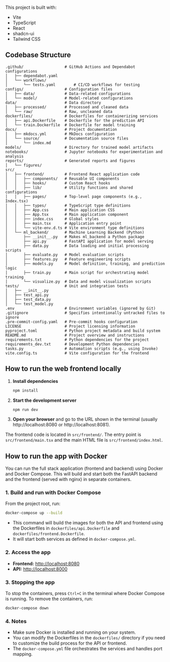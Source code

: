 This project is built with:

- Vite
- TypeScript
- React
- shadcn-ui
- Tailwind CSS

## Codebase Structure

```
.github/                  # GitHub Actions and Dependabot configurations
│   ├── dependabot.yaml
│   └── workflows/
│       └── tests.yaml        # CI/CD workflows for testing
configs/                  # Configuration files
│   ├── data/             # Data-related configurations
│   └── model/            # Model-related configurations
data/                     # Data directory
│   ├── processed/        # Processed and cleaned data
│   └── raw/              # Raw, uncleaned data
dockerfiles/              # Dockerfiles for containerizing services
│   ├── api.Dockerfile    # Dockerfile for the prediction API
│   └── train.Dockerfile  # Dockerfile for model training
docs/                     # Project documentation
│   ├── mkdocs.yml        # MkDocs configuration
│   └── source/           # Documentation source files
│       └── index.md
models/                   # Directory for trained model artifacts
notebooks/                # Jupyter notebooks for experimentation and analysis
reports/                  # Generated reports and figures
│   └── figures/
src/
│   ├── frontend/         # Frontend React application code
│   │   ├── components/   # Reusable UI components
│   │   ├── hooks/        # Custom React hooks
│   │   ├── lib/          # Utility functions and shared configurations
│   │   ├── pages/        # Top-level page components (e.g., Index.tsx)
│   │   ├── types/        # TypeScript type definitions
│   │   ├── App.css       # Main application CSS
│   │   ├── App.tsx       # Main application component
│   │   ├── index.css     # Global styles
│   │   ├── main.tsx      # Application entry point
│   │   └── vite-env.d.ts # Vite environment type definitions
│   └── ml_backend/       # Machine Learning Backend (Python)
│       ├── __init__.py   # Makes ml_backend a Python package
│       ├── api.py        # FastAPI application for model serving
│       ├── data.py       # Data loading and initial processing scripts
│       ├── evaluate.py   # Model evaluation scripts
│       ├── features.py   # Feature engineering scripts
│       ├── models.py     # Model definition, training, and prediction logic
│       ├── train.py      # Main script for orchestrating model training
│       └── visualize.py  # Data and model visualization scripts
tests/                    # Unit and integration tests
│   ├── __init__.py
│   ├── test_api.py
│   ├── test_data.py
│   └── test_model.py
.env                      # Environment variables (ignored by Git)
.gitignore                # Specifies intentionally untracked files to ignore
.pre-commit-config.yaml   # Pre-commit hooks configuration
LICENSE                   # Project licensing information
pyproject.toml            # Python project metadata and build system
README.md                 # Project overview and instructions
requirements.txt          # Python dependencies for the project
requirements_dev.txt      # Development Python dependencies
tasks.py                  # Automation scripts (e.g., using Invoke)
vite.config.ts            # Vite configuration for the frontend
```

## How to run the web frontend locally

1. **Install dependencies**
   ```sh
   npm install
   ```

2. **Start the development server**
   ```sh
   npm run dev
   ```

3. **Open your browser** and go to the URL shown in the terminal (usually http://localhost:8080 or http://localhost:8081).

The frontend code is located in `src/frontend/`. The entry point is `src/frontend/main.tsx` and the main HTML file is `src/frontend/index.html`.

## How to run the app with Docker

You can run the full stack application (frontend and backend) using Docker and Docker Compose. This will build and start both the FastAPI backend and the frontend (served with nginx) in separate containers.

### 1. Build and run with Docker Compose

From the project root, run:

```sh
docker-compose up --build
```

- This command will build the images for both the API and frontend using the Dockerfiles in `dockerfiles/api.Dockerfile` and `dockerfiles/frontend.Dockerfile`.
- It will start both services as defined in `docker-compose.yml`.

### 2. Access the app

- **Frontend:** [http://localhost:8080](http://localhost:8080)
- **API:** [http://localhost:8000](http://localhost:8000)

### 3. Stopping the app

To stop the containers, press `Ctrl+C` in the terminal where Docker Compose is running. To remove the containers, run:

```sh
docker-compose down
```

### 4. Notes
- Make sure Docker is installed and running on your system.
- You can modify the Dockerfiles in the `dockerfiles/` directory if you need to customize the build process for the API or frontend.
- The `docker-compose.yml` file orchestrates the services and handles port mapping.
